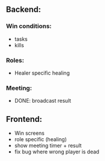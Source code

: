 ## Backend:
### Win conditions: 
 - tasks
 - kills

### Roles:
 - Healer specific healing
 
### Meeting:
 - DONE: broadcast result

## Frontend:
 - Win screens
 - role specific (healing)
 - show meeting timer + result
 - fix bug where wrong player is dead
